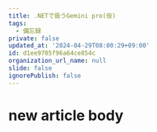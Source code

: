 ```yaml
---
title: .NETで扱うGemini pro(仮)
tags:
  - 備忘録
private: false
updated_at: '2024-04-29T08:00:29+09:00'
id: d1ee9705f96a64ce854c
organization_url_name: null
slide: false
ignorePublish: false
---
```

# new article body
